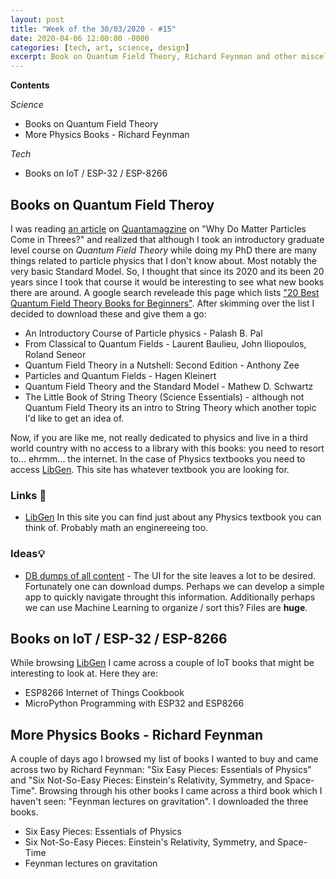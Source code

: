 ```yaml
---
layout: post
title: "Week of the 30/03/2020 - #15"
date: 2020-04-06 12:00:00 -0000
categories: [tech, art, science, design]
excerpt: Book on Quantum Field Theory, Richard Feynman and other miscelanea.
---
```


**Contents**

*Science*

- Books on Quantum Field Theory
- More Physics Books - Richard Feynman

*Tech*

- Books on IoT / ESP-32 / ESP-8266

## Books on Quantum Field Theroy

I was reading [an article](https://www.quantamagazine.org/why-do-matter-particles-come-in-threes-a-physics-titan-weighs-in-20200330/) on [Quantamagzine](https://www.quantamagazine.org/) on "Why Do Matter Particles Come in Threes?" and realized that although I took an introductory  graduate level course on *Quantum Field Theory* while doing my PhD there are many things related to particle physics that I don't know about. Most notably the very basic Standard Model. So, I thought that since its 2020 and its been 20 years since I took that course it would be interesting to see what new books there are around. A google search reveleade this page which lists ["20 Best Quantum Field Theory Books for Beginners"](https://bookauthority.org/books/beginner-quantum-field-theory-books). After skimming over the list I decided to download these and give them a go:

- An Introductory Course of Particle physics - Palash B. Pal
- From Classical to Quantum Fields - Laurent Baulieu, John Iliopoulos, Roland Seneor
- Quantum Field Theory in a Nutshell: Second Edition - Anthony Zee
- Particles and Quantum Fields - Hagen Kleinert
- Quantum Field Theory and the Standard Model - Mathew D. Schwartz
- The Little Book of String Theory (Science Essentials) - although not Quantum Field Theory its an intro to String Theory which another topic I'd like to get an idea of.

Now, if you are like me, not really dedicated to physics and live in a third world country with no access to a library with this books: you need to resort to... ehrmm... the internet. In the case of Physics textbooks you need to access [LibGen](http://gen.lib.rus.ec/). This site has whatever textbook you are looking for.

### Links 🔗

- [LibGen](http://gen.lib.rus.ec) In this site you can find just about any Physics textbook you can think of. Probably math an enginereeing too.

### Ideas💡

- [DB dumps of all content](http://gen.lib.rus.ec/dbdumps/) - The UI for the site leaves a lot to be desired. Fortunately one can download dumps. Perhaps we can develop a simple app to quickly navigate throught this information. Additionally perhaps we can use Machine Learning to organize / sort this? Files are **huge**.

## Books on IoT / ESP-32 / ESP-8266

While browsing [LibGen](http://gen.lib.rus.ec/dbdumps/) I came across a couple of IoT books that might be interesting to look at. Here they are:

- ESP8266 Internet of Things Cookbook
- MicroPython Programming with ESP32 and ESP8266

## More Physics Books - Richard Feynman

A couple of days ago I browsed my list of books I wanted to buy and came across two by Richard Feynman: "Six Easy Pieces: Essentials of Physics" and "Six Not-So-Easy Pieces: Einstein's Relativity, Symmetry, and Space-Time". Browsing through his other books I came across a third book which I haven't seen: "Feynman lectures on gravitation". I downloaded the three books.

- Six Easy Pieces: Essentials of Physics
- Six Not-So-Easy Pieces: Einstein's Relativity, Symmetry, and Space-Time
- Feynman lectures on gravitation
